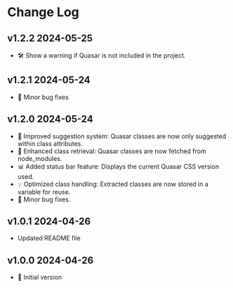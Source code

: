 # Change Log

## v1.2.2 2024-05-25

- 🛠️ Show a warning if Quasar is not included in the project.

## v1.2.1 2024-05-24

- 🐛 Minor bug fixes

## v1.2.0 2024-05-24

- 🚀 Improved suggestion system: Quasar classes are now only suggested within class attributes.
- 🔄 Enhanced class retrieval: Quasar classes are now fetched from node_modules.
- 📊 Added status bar feature: Displays the current Quasar CSS version used.
- 💡 Optimized class handling: Extracted classes are now stored in a variable for reuse.
- 🐛 Minor bug fixes.

## v1.0.1 2024-04-26

- Updated README file

## v1.0.0 2024-04-26

- 🎉 Initial version
